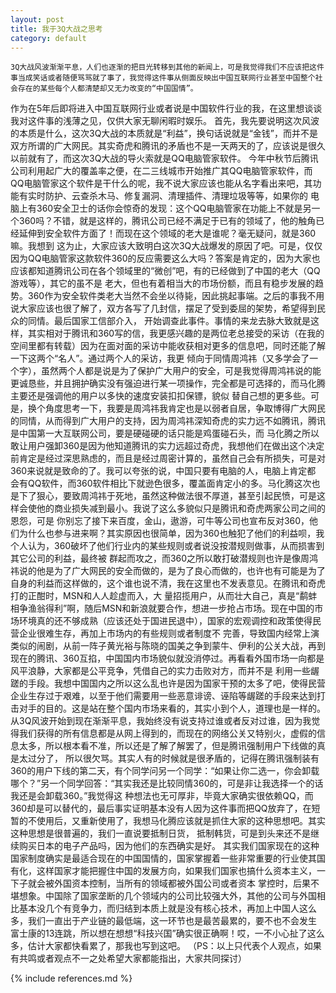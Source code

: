 ```yaml
---
layout: post
title: 我于3Q大战之思考
category: default
---
```

                
    3Q大战风波渐渐平息，人们也逐渐的把目光转移到其他的新闻上，可是我觉得我们不应该把这件事当成笑话或者随便骂骂就了事了，我觉得这件事从侧面反映出中国互联网行业甚至中国整个社会存在的某些每个人都清楚却又无力改变的“中国国情”。
作为在5年后即将进入中国互联网行业或者说是中国软件行业的我，在这里想谈谈我对这件事的浅薄之见，仅供大家无聊闲暇时娱乐。
    首先，我先要说明这次风波的本质是什么，这次3Q大战的本质就是“利益”，换句话说就是“金钱”，而并不是双方所谓的广大网民。其实奇虎和腾讯的矛盾也不是一天两天的了，应该说是很久以前就有了，而这次3Q大战的导火索就是QQ电脑管家软件。
今年中秋节后腾讯公司利用起广大的覆盖率之便，在二三线城市开始推广其QQ电脑管家软件，而QQ电脑管家这个软件是干什么的呢，我不说大家应该也能从名字看出来吧，其功能有实时防护、云查杀木马、修复漏洞、清理插件、清理垃圾等等，如果你的
电脑上有360安全卫士的话你会惊奇的发现：这个QQ电脑管家在功能上不就是另一个360吗？不错，就是这样的，腾讯公司已经不满足于已有的领域了，他的触角已经延伸到安全软件方面了！而现在这个领域的老大是谁呢？毫无疑问，就是360嘛。我想到
这为止，大家应该大致明白这次3Q大战爆发的原因了吧。可是，仅仅因为QQ电脑管家这款软件360的反应需要这么大吗？答案是肯定的，因为大家也应该都知道腾讯公司在各个领域里的“微创”吧，有的已经做到了中国的老大（QQ游戏等），其它的虽不是
老大，但也有着相当大的市场份额，而且有稳步发展的趋势。360作为安全软件类老大当然不会坐以待毙，因此挑起事端。之后的事我不用说大家应该也很了解了，双方各写了几封信，摆足了受到委屈的架势，希望得到民众的同情。最后国家工信部介入，
开始调查此事件。事情的来龙去脉大致就是这样，其实相对于腾讯和360写的信，我更感兴趣的是两位老总接受的采访（在我的空间里都有转载）因为在面对面的采访中能收获相对更多的信息吧，同时还能了解一下这两个“名人”。通过两个人的采访，我更
倾向于同情周鸿祎（又多学会了一个字），虽然两个人都是说是为了保护广大用户的安全，可是我觉得周鸿祎说的能更诚恳些，并且拥护确实没有强迫进行某一项操作，完全都是可选择的，而马化腾主要还是强调他的用户以多快的速度安装扣扣保镖，貌似
替自己想的更多些。可是，换个角度思考一下，我要是周鸿祎我肯定也是以弱者自居，争取博得广大网民的同情，从而得到广大用户的支持，因为周鸿祎深知奇虎的实力远不如腾讯，腾讯是中国第一大互联网公司，要是硬碰硬的话只能是鸡蛋碰石头，而
马化腾之所以敢让用户强卸360是因为他知道腾讯的实力远超过奇虎，我想他们在做出这个决定前肯定是经过深思熟虑的，而且是经过周密计算的，虽然自己会有所损失，可是对360来说就是致命的了。我可以夸张的说，中国只要有电脑的人，电脑上肯定都
会有QQ软件，而360软件相比下就逊色很多，覆盖面肯定小的多。马化腾这次也是下了狠心，要致周鸿祎于死地，虽然这种做法很不厚道，甚至引起民愤，可是这样会使他的商业损失减到最小。我说了这么多貌似只是腾讯和奇虎两家公司之间的恩怨，可是
你别忘了接下来百度，金山，遨游，可牛等公司也宣布反对360，他们为什么也参与进来啊？其实原因也很简单，因为360也触犯了他们的利益呗，我个人认为，360破坏了他们行业内的某些规则或者说没按潜规则做事，从而损害到其它公司的利益，最终被
群起而攻之，而360之所以敢打破潜规则也许是像周鸿祎说的他是为了广大网民的安全而做的，是为了良心而做的，也许也有可能是为了自身的利益而这样做的，这个谁也说不清，我在这里也不发表意见。在腾讯和奇虎打的正酣时，MSN和人人趁虚而入，大
量招揽用户，从而壮大自己，真是“鹬蚌相争渔翁得利”啊，随后MSN和新浪就要合作，想进一步抢占市场。现在中国的市场环境真的还不够成熟（应该还处于国进民退中），国家的宏观调控和政策使得民营企业很难生存，再加上市场内的有些规则或者制度不
完善，导致国内经常上演类似的闹剧，从前一阵子黄光裕与陈晓的国美之争到蒙牛、伊利的公关大战，再到现在的腾讯、360互掐，中国国内市场貌似就没消停过。再看看外国市场一向都是风平浪静，大家都是公平竞争，凭借自己的实力击败对方，而并不是
利用一些龌蹉的手段。我想中国国内之所以这么乱也许是因为国家干预的太多了吧，使得民营企业生存过于艰难，以至于他们需要用一些恶意诽谤、诬陷等龌蹉的手段来达到打击对手的目的。这是站在整个国内市场来看的，其实小到个人，道理也是一样的。
从3Q风波开始到现在渐渐平息，我始终没有说支持过谁或者反对过谁，因为我觉得我们获得的所有信息都是从网上得到的，而现在的网络公关又特别火，虚假的信息太多，所以根本看不准，所以还是了解了解罢了，但是腾讯强制用户下线做的真是太过分了，
所以很欠骂。其实人有的时候就是很矛盾的，记得在腾讯强制装有360的用户下线的第二天，有个同学问另一个同学：“如果让你二选一，你会卸载哪个？”另一个同学回答：“其实我还是比较同情360的，可是非让我选择一个的话我还是会卸载360。”我觉得这
种想法也无可厚非，毕竟大家确实很依赖QQ，而360却是可以替代的，最后事实证明基本没有人因为这件事而把QQ放弃了，在短暂的不使用后，又重新使用了，我想马化腾应该就是抓住大家的这种思想吧。其实这种思想是很普遍的，我们一直说要抵制日货，
抵制韩货，可是到头来还不是继续购买日本的电子产品吗，因为他们的东西确实是好。
    其实我们国家现在的这种国家制度确实是最适合现在的中国国情的，国家掌握着一些非常重要的行业使其国有化，这样国家才能把握住中国的发展方向，如果我们国家也搞什么资本主义，一下子就会被外国资本控制，当所有的领域都被外国公司或者资本
掌控时，后果不堪想象。中国除了国家垄断的几个领域内的公司比较强大外，其他的公司与外国相比基本没几个有竞争力，而归结到本质上就是没有核心技术，再加上中国人这么多，我们一直出于产业链的最低端，这一环节也是最苦最累的，要不也不会发生
富士康的13连跳，所以想在想想“科技兴国”确实很正确啊！哎，一不小心扯了这么多，估计大家都快看累了，那我也写到这吧。
（PS：以上只代表个人观点，如果有共鸣或者观点不一之处希望大家都能指出，大家共同探讨）



{% include references.md %}

